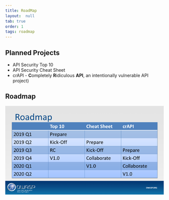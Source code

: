 ```yaml
---
title: RoadMap
layout:  null
tab: true
order: 1
tags: roadmap
---
```


## Planned Projects

* API Security Top 10 
* API Security Cheat Sheet
* crAPI - **C**ompletely **R**idiculous **API**, an intentionally vulnerable API
  project)

## Roadmap

![Roadmap][roadmap]

[roadmap]: /assets/images/roadmap.png
